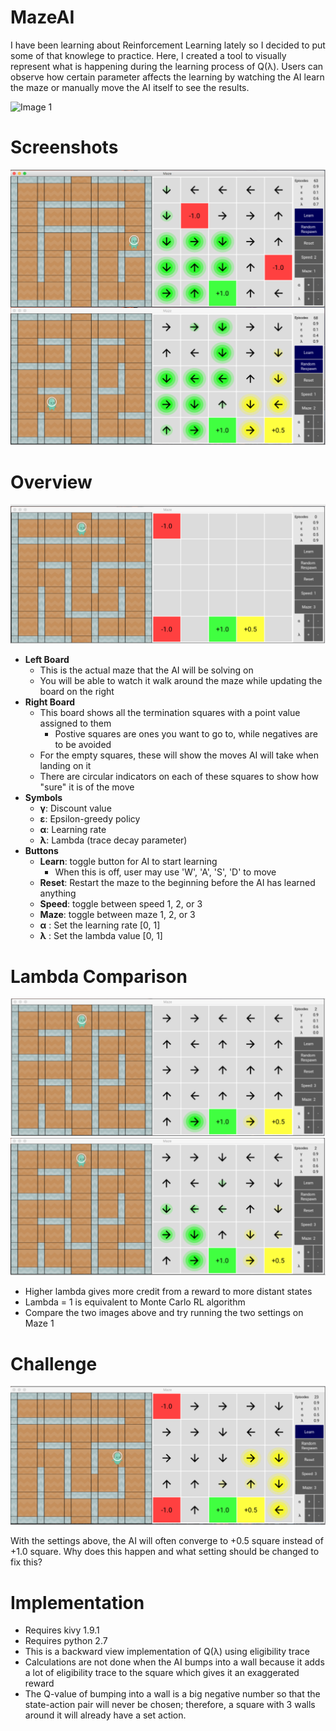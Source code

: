 # MazeAI

I have been learning about Reinforcement Learning lately so I decided to put some of that knowlege to practice. Here, I created a tool to visually represent what is happening during the learning process of Q(λ). Users can observe how certain parameter affects the learning by watching the AI learn the maze or manually move the AI itself to see the results. 

![Image 1](https://media.giphy.com/media/l3mZft8CytWihcKk0/giphy.gif "Image 1")

# Screenshots

![Image 1](https://github.com/vinhvu200/MazeAI/raw/master/DemoImage/screenshots.png "Image 1")

# Overview

![Image 2](https://github.com/vinhvu200/MazeAI/raw/master/DemoImage/overview.png "Image 2")

- **Left Board**
  - This is the actual maze that the AI will be solving on
  - You will be able to watch it walk around the maze while updating the board on the right
- **Right Board**
  - This board shows all the termination squares with a point value assigned to them
    - Postive squares are ones you want to go to, while negatives are to be avoided
  - For the empty squares, these will show the moves AI will take when landing on it
  - There are circular indicators on each of these squares to show how "sure" it is of the move
- **Symbols**
  - **γ**: Discount value
  - **ε**: Epsilon-greedy policy
  - **α**: Learning rate
  - **λ**: Lambda (trace decay parameter)
- **Buttons**
  - **Learn**: toggle button for AI to start learning
    - When this is off, user may use 'W', 'A', 'S', 'D' to move
  - **Reset**: Restart the maze to the beginning before the AI has learned anything
  - **Speed**: toggle between speed 1, 2, or 3
  - **Maze**: toggle between maze 1, 2, or 3
  - **α** : Set the learning rate [0, 1]
  - **λ** : Set the lambda value [0, 1]
# Lambda Comparison
![Image 3](https://github.com/vinhvu200/MazeAI/raw/master/DemoImage/low_lambda.png "Image 3")
![Image 4](https://github.com/vinhvu200/MazeAI/raw/master/DemoImage/high_lambda.png "Image 4")

- Higher lambda gives more credit from a reward to more distant states
- Lambda = 1 is equivalent to Monte Carlo RL algorithm
- Compare the two images above and try running the two settings on Maze 1

# Challenge

![Image 5](https://github.com/vinhvu200/MazeAI/raw/master/DemoImage/challenge.png "Image 5")

With the settings above, the AI will often converge to +0.5 square instead of +1.0 square. Why does this happen and what setting should be changed to fix this? 

# Implementation

- Requires kivy 1.9.1
- Requires python 2.7
- This is a backward view implementation of Q(λ) using eligibility trace
- Calculations are not done when the AI bumps into a wall because it adds a lot of eligibility trace to the square which gives it an exaggerated reward
- The Q-value of bumping into a wall is a big negative number so that the state-action pair will never be chosen; therefore, a square with 3 walls around it will already have a set action.
